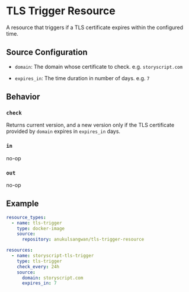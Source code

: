 # TLS Trigger Resource

A resource that triggers if a TLS certificate expires within the configured time.


## Source Configuration

* `domain`: The domain whose certificate to check. e.g. `storyscript.com`

* `expires_in`: The time duration in number of days. e.g. `7`

## Behavior

### `check`
Returns current version, and a new version only if the TLS certificate provided by `domain` expires in `expires_in` days.

### `in`
no-op

### `out`
no-op

## Example

```yaml
resource_types:
  - name: tls-trigger
    type: docker-image
    source:
      repository: anukulsangwan/tls-trigger-resource

resources:
  - name: storyscript-tls-trigger
    type: tls-trigger
    check_every: 24h
    source:
      domain: storyscript.com
      expires_in: 7
```

